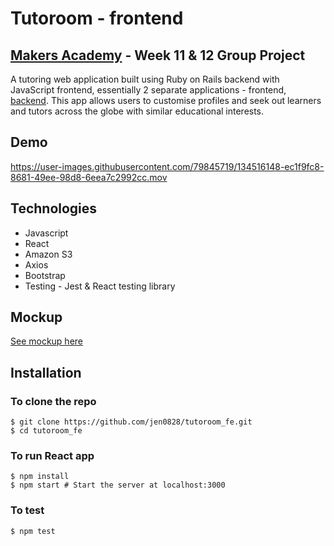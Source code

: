 # Tutoroom - frontend
## [Makers Academy](http://www.makersacademy.com) - Week 11 & 12 Group Project

A tutoring web application built using Ruby on Rails backend with JavaScript frontend, essentially 2 separate applications - frontend, [backend](https://github.com/jen0828/tutoroom_be). This app allows users to customise profiles and seek out learners and tutors across the globe with similar educational interests.

## Demo 
https://user-images.githubusercontent.com/79845719/134516148-ec1f9fc8-8681-49ee-98d8-6eea7c2992cc.mov

## Technologies
* Javascript
* React
* Amazon S3
* Axios
* Bootstrap
* Testing - Jest & React testing library

## Mockup
[See mockup here](https://wireframe.cc/pro/pp/d15d1e02c463093)

## Installation
### To clone the repo
```shell
$ git clone https://github.com/jen0828/tutoroom_fe.git
$ cd tutoroom_fe
```

### To run React app
``` shell
$ npm install
$ npm start # Start the server at localhost:3000
```

### To test 
```shell
$ npm test
```
